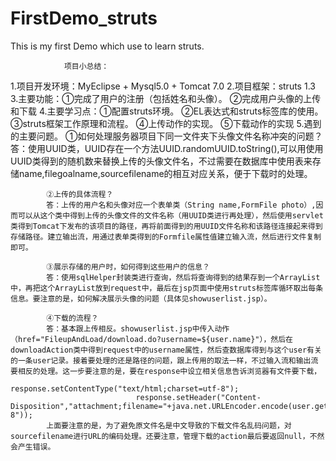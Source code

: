 # FirstDemo_struts
This is my first Demo which use to learn struts.

				项目小总结：
1.项目开发环境：MyEclipse + Mysql5.0 + Tomcat 7.0
2.项目框架：struts 1.3 
3.主要功能：①完成了用户的注册（包括姓名和头像）。
			②完成用户头像的上传和下载
4.主要学习点：①配置struts环境。
			  ②EL表达式和struts标签库的使用。
			  ③struts框架工作原理和流程。
			  ④上传动作的实现。
			  ⑤下载动作的实现
5.遇到的主要问题。
			①如何处理服务器项目下同一文件夹下头像文件名称冲突的问题？
			答：使用UUID类，UUID存在一个方法UUID.randomUUID.toString(),可以用使用UUID类得到的随机数来替换上传的头像文件名，不过需要在数据库中使用表来存储name,filegoalname,sourcefilename的相互对应关系，便于下载时的处理。
			
			②上传的具体流程？
			答：上传的用户名和头像对应一个表单类（String name,FormFile photo）,因而可以从这个类中得到上传的头像文件的文件名称（用UUID类进行再处理），然后使用servlet类得到Tomcat下发布的该项目的路径，再将前面得到的用UUID文件名称和该路径连接起来得到存储路径。建立输出流，用通过表单类得到的Formfile属性值建立输入流，然后进行文件复制即可。
			
			③展示存储的用户时，如何得到这些用户的信息？
			答：使用sqlHelper封装类进行查询，然后将查询得到的结果存到一个ArrayList中，再把这个ArrayList放到request中，最后在jsp页面中使用struts标签库循环取出每条信息。要注意的是，如何解决展示头像的问题（具体见showuserlist.jsp）。
			
			④下载的流程？
			答：基本跟上传相反。showuserlist.jsp中传入动作（href="FileupAndLoad/download.do?username=${user.name}"），然后在downloadAction类中得到request中的username属性，然后查数据库得到与这个user有关的一条user记录。接着要处理的还是路径的问题，跟上传用的取法一样，不过输入流和输出流要相反的处理。这一步要注意的是，要在response中设立相关信息告诉浏览器有文件要下载，
								response.setContentType("text/html;charset=utf-8");
								response.setHeader("Content-Disposition","attachment;filename="+java.net.URLEncoder.encode(user.getSourcefilename,"utf-8"));
			上面要注意的是，为了避免原文件名是中文导致的下载文件名乱码问题，对sourcefilename进行URL的编码处理。还要注意，管理下载的action最后要返回null，不然会产生错误。